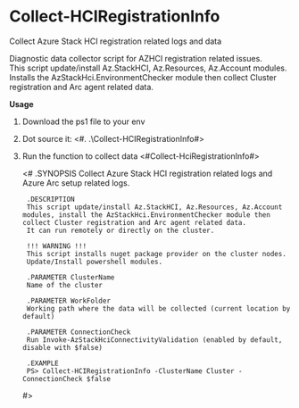 # Collect-HCIRegistrationInfo
Collect Azure Stack HCI registration related logs and data

 Diagnostic data collector script for AZHCI registration related issues.                                                            
 This script update/install Az.StackHCI, Az.Resources, Az.Account modules.                                                          
 Installs the AzStackHci.EnvironmentChecker module then collect Cluster registration and Arc agent related data.                    

**Usage**
1. Download the ps1 file to your env 
2. Dot source it:
   <#. .\Collect-HCIRegistrationInfo#>
3. Run the function to collect data
   <#Collect-HciRegistrationInfo#>
   
      <#
        .SYNOPSIS
        Collect Azure Stack HCI registration related logs and Azure Arc setup related logs.

        .DESCRIPTION
        This script update/install Az.StackHCI, Az.Resources, Az.Account modules, install the AzStackHci.EnvironmentChecker module then collect Cluster registration and Arc agent related data.
        It can run remotely or directly on the cluster. 
        
        !!! WARNING !!!
        This script installs nuget package provider on the cluster nodes.
        Update/Install powershell modules.
        
        .PARAMETER ClusterName
        Name of the cluster

        .PARAMETER WorkFolder 
        Working path where the data will be collected (current location by default)

        .PARAMETER ConnectionCheck
        Run Invoke-AzStackHciConnectivityValidation (enabled by default, disable with $false)

        .EXAMPLE 
        PS> Collect-HCIRegistrationInfo -ClusterName Cluster -ConnectionCheck $false

    #>

